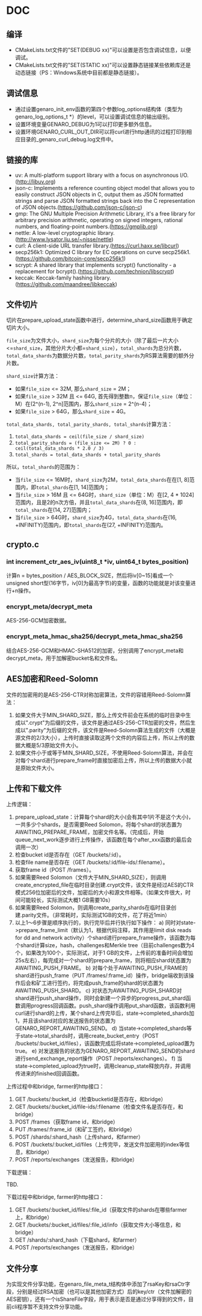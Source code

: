 # DOC

## 编译

* CMakeLists.txt文件的"SET(DEBUG xx)"可以设置是否包含调试信息，以便调试。
* CMakeLists.txt文件的"SET(STATIC xx)"可以设置静态链接某些依赖库还是动态链接（PS：Windows系统中目前都是静态链接）。

## 调试信息

* 通过设置genaro_init_env函数的第四个参数log_options结构体（类型为genaro_log_options_t *）的level，可以设置调试信息的输出级别。
* 设置环境变量GENARO_DEBUG为1可以打印更多额外信息。
* 设置环境GENARO_CURL_OUT_DIR可以将curl进行http通讯的过程打印到相应目录的_genaro_curl_debug.log文件中。

## 链接的库

* uv: A multi-platform support library with a focus on asynchronous I/O.(http://libuv.org)
* json-c: Implements a reference counting object model that allows you to easily construct JSON objects in C, output them as JSON formatted strings and parse JSON formatted strings back into the C representation of JSON objects.(https://github.com/json-c/json-c)
* gmp: The GNU Multiple Precision Arithmetic Library, it's a free library for arbitrary precision arithmetic, operating on signed integers, rational numbers, and floating-point numbers.(https://gmplib.org)
* nettle: A low-level cryptographic library.(http://www.lysator.liu.se/~nisse/nettle)
* curl: A client-side URL transfer library.(https://curl.haxx.se/libcurl)
* secp256k1: Optimized C library for EC operations on curve secp256k1.(https://github.com/bitcoin-core/secp256k1)
* scrypt: A shared library that implements scrypt() functionality - a replacement for bcrypt().(https://github.com/technion/libscrypt)
* keccak: Keccak-family hashing library.(https://github.com/maandree/libkeccak)

## 文件切片

切片在prepare_upload_state函数中进行，determine_shard_size函数用于确定切片大小。

`file_size`为文件大小，`shard_size`为每个分片的大小（除了最后一片大小<=`shard_size`，其他分片大小都=`shard_size`），`total_shards`为总分片数，`total_data_shards`为数据分片数，`total_parity_shards`为RS算法需要的额外分片数。

`shard_size`计算方法：

* 如果`file_size` <= 32M, 那么`shard_size` = 2M；
* 如果`file_size` > 32M 且 <= 64G, 首先得到整数n，保证`file_size`（单位：M）在(2^(n-1), 2^n]范围内，那么`shard_size` = 2^(n-4)；
* 如果`file_size` > 64G，那么`shard_size` = 4G。

`total_data_shards, total_parity_shards, total_shards`计算方法：

1. `total_data_shards = ceil(file_size / shard_size)`
2. `total_parity_shards = (file_size <= 2M) ? 0 : ceil(total_data_shards * 2.0 / 3)`
3. `total_shards = total_data_shards + total_parity_shards`

所以，`total_shards`的范围为：

* 当`file_size` <= 16M时，`shard_size`为2M，`total_data_shards`在在[1, 8]范围内，即`total_shards`在[1, 14]范围内；
* 当`file_size` > 16M 且 <= 64G时，`shard_size`（单位：M）在[2, 4 * 1024]范围内，且是2的n次方倍，并且`total_data_shards`在(8, 16]范围内，即`total_shards`在(14, 27]范围内；
* 当`file_size` > 64G时，`shard_size`为4G，`total_data_shards`在(16, +INFINITY)范围内，即`total_shards`在(27, +INFINITY)范围内。

## crypto.c

### int increment_ctr_aes_iv(uint8_t *iv, uint64_t bytes_position)

  计算n = bytes_position / AES_BLOCK_SIZE，然后将iv[0~15]看成一个unsigned short型(16字节，iv[0]为最高字节)的变量，函数的功能就是对该变量进行+n操作。

### encrypt_meta/decrypt_meta

  AES-256-GCM加密数据。

### encrypt_meta_hmac_sha256/decrypt_meta_hmac_sha256

  结合AES-256-GCM和HMAC-SHA512的加密，分别调用了encrypt_meta和decrypt_meta，用于加解密bucket名和文件名。

## AES加密和Reed-Solomn

  文件的加密用的是AES-256-CTR对称加密算法，文件的容错用Reed-Solomn算法：
  1. 如果文件大于MIN_SHARD_SIZE，那么上传文件前会在系统的临时目录中生成以".crypt"为后缀的文件，该文件是通过AES-256-CTR加密的文件，然后生成以".parity"为后缀的文件，该文件是Reed-Solomn算法生成的文件（大概是源文件的2/3大小），上传时直接读取这两个文件的内容后上传，所以上传的数据大概是5/3原始文件大小。
  2. 如果文件小于或等于MIN_SHARD_SIZE，不使用Reed-Solomn算法，并会在对每个shard进行prepare_frame时直接加密后上传，所以上传的数据大小就是原始文件大小。

## 上传和下载文件

上传逻辑：

1. prepare_upload_state：计算每个shard的大小(会有其中1片不是这个大小)，一共多少个shards，是否需要Reed Solomon，将每个shard的状态置为AWAITING_PREPARE_FRAME，加密文件名等。（完成后，开始queue_next_work逐步进行上传操作，该函数在每个after_xxx函数的最后会调用一次）
2. 检查bucket id是否存在（GET /buckets/:id）。
3. 检查file name是否存在（GET /buckets/:id/file-ids/:filename）。
4. 获取frame id（POST /frames）。
5. 如果需要Reed Solomon（文件大于MIN_SHARD_SIZE），则调用create_encrypted_file在临时目录创建.crypt文件，该文件是经过AES的CTR模式256位加密后的文件，加密后的大小和源文件相等。（如果文件很大，时间可能较长，实际测试大概1 GB需要10s）
6. 如果需要Reed Solomon，则调用create_parity_shards在临时目录创建.parity文件。（非常耗时，实际测试1GB的文件，花了将近1min）
7. 以上1～6步骤是顺序执行的，执行完毕后并行执行如下操作：
  a) 同时对state->prepare_frame_limit（默认为1，根据代码注释，其作用是limit disk reads for dd and network activity）个shard进行prepare_frame操作，该函数为每个shard计算size，hash，challenges和Merkle tree（目前challenges数为4个，如果改为100个，实际测试，对于1 GB的文件，上传前的准备时间会增加25s左右），每完成对一个shard的prepare_frame，则将相应shard状态置为AWAITING_PUSH_FRAME。
  b) 对每个处于AWAITING_PUSH_FRAME的shard进行push_frame（PUT /frames/:frame_id）操作，bridge端收到该操作后会和矿工进行签约，将完成push_frame的shard的状态置为AWAITING_PUSH_SHARD。
  c) 对状态为AWAITING_PUSH_SHARD对shard进行push_shard操作，同时会新建一个异步的progress_put_shard函数调用progress回调函数。push_shard操作调用put_shard函数，该函数利用curl进行shard的上传，某个shard上传完毕后，state->completed_shards加1，并且该shard对应的发送报告的状态置为GENARO_REPORT_AWAITING_SEND。
  d) 当state->completed_shards等于state->total_shards时，调用create_bucket_entry（POST /buckets/:bucket_id/files），该函数完成后将state->completed_upload置为true。
  e) 对发送报告的状态为GENARO_REPORT_AWAITING_SEND的shard进行send_exchange_report操作（POST /reports/exchanges）。
  f) 当state->completed_upload为true时，调用cleanup_state释放内存，并调用传进来的finished回调函数。

上传过程中和bridge, farmer的http接口：

1. GET /buckets/:bucket_id（检查bucketid是否存在，和bridge）
2. GET /buckets/:bucket_id/file-ids/:filename（检查文件名是否存在，和bridge）
3. POST /frames（获取frame id，和bridge）
4. PUT /frames/:frame_id（和矿工签约，和bridge）
5. POST /shards/:shard_hash（上传shard，和farmer）
6. POST /buckets/:bucket_id/files（上传完毕，发送文件加密用的index等信息，和bridge）
7. POST /reports/exchanges（发送报告，和bridge）

下载逻辑：

TBD.

下载过程中和bridge, farmer的http接口：

1. GET /buckets/:bucket_id/files/:file_id（获取文件的shards在哪些farmer上，和bridge）
2. GET /buckets/:bucket_id/files/:file_id/info（获取文件大小等信息，和bridge）
3. GET /shards/:shard_hash（下载shard，和farmer）
4. POST /reports/exchanges（发送报告，和bridge）

## 文件分享

为实现文件分享功能，在genaro_file_meta_t结构体中添加了rsaKey和rsaCtr字段，分别是经过RSA加密（也可以是其他加密方式）后的key/ctr（文件加解密的AES密钥），还有一个isShareFile字段，用于表示是否是通过分享得到的文件，目前cli程序暂不支持文件分享功能。
